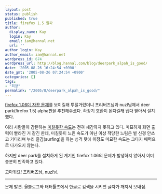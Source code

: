```yaml
---
layout: post
status: publish
published: true
title: firefox 1.5 알파
author:
  display_name: Kay
  login: Kay
  email: iam@hannal.net
  url: ''
author_login: Kay
author_email: iam@hannal.net
wordpress_id: 674
wordpress_url: http://blog.hannal.com/blog/deerpark_alpah_is_good/
date: '2005-08-26 16:24:54 +0900'
date_gmt: '2005-08-26 07:24:54 +0900'
categories: []
tags:
- "희망"
permalink: "/2005/8/deerpark_alpah_is_good/"
---
```

<p><a href="http://blog.hannal.com/oh_plz_firefox/">firefox 1.06이 자꾸 문제</a>를 보이길래 투덜거렸더니 프리버즈님과 nuzl님께서 deer park(firefox 1.5) alpha판을 추천해주셨다. 확장기 호환이 된다길래 냅다 받아서 설치했다.</p>
<p>여러 사람들이 감탄하는 <a href="http://cncel81.cafe24.com/archives/computer/2005/08/21/130.html">미칠듯한 속도</a>는 전혀 체감하지 못하고 있다. 미묘하게 화면 출력이 빨라진 거 같긴 한데, 미칠듯이 느린 속도가 아닌 이상 적당한 느림은 별 신경 안쓰고 기다리며 누리 즐김(surfing)을 하는 성격 탓에 이정도 미묘한 속도는 그다지 매력으로 다가오지 않는다.</p>
<p>하지만 deer park를 설치하게 된 계기인 firefox 1.06의 문제가 발생하지 않아서 이미 충분히 만족하고 있다.</p>
<p>고마워요! <a href="http://fribirdz.net/">프리버즈</a>님, <a href="http://nuzl.com/">nuzl</a>님.</p>
<hr />
<p>문제 발견. 올블로그와 태터툴즈에서 한글로 검색을 시키면 글자가 깨져서 보내짐.</p>
